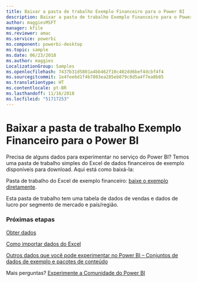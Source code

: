 ```yaml
---
title: Baixar a pasta de trabalho Exemplo Financeiro para o Power BI
description: Baixar a pasta de trabalho Exemplo Financeiro para o Power BI
author: maggiesMSFT
manager: kfile
ms.reviewer: amac
ms.service: powerbi
ms.component: powerbi-desktop
ms.topic: sample
ms.date: 06/23/2018
ms.author: maggies
LocalizationGroup: Samples
ms.openlocfilehash: 7437b31d5801a4bb462f10c402dd6bef4dcbf4f4
ms.sourcegitcommit: 1e4fee6d1f4b7803ea285eb879c8d5a4f7ea8b85
ms.translationtype: HT
ms.contentlocale: pt-BR
ms.lasthandoff: 11/16/2018
ms.locfileid: "51717253"
---
```

# <a name="download-the-financial-sample-workbook-for-power-bi"></a>Baixar a pasta de trabalho Exemplo Financeiro para o Power BI
Precisa de alguns dados para experimentar no serviço do Power BI? Temos uma pasta de trabalho simples do Excel de dados financeiros de exemplo disponíveis para download.  Aqui está como baixá-la:

Pasta de trabalho do Excel de exemplo financeiro: [baixe o exemplo diretamente](http://go.microsoft.com/fwlink/?LinkID=521962).

Esta pasta de trabalho tem uma tabela de dados de vendas e dados de lucro por segmento de mercado e país/região.

### <a name="next-steps"></a>Próximas etapas
[Obter dados](service-get-data.md)

[Como importar dados do Excel](service-excel-workbook-files.md)

[Outros dados que você pode experimentar no Power BI – Conjuntos de dados de exemplo e pacotes de conteúdo](sample-datasets.md)

Mais perguntas? [Experimente a Comunidade do Power BI](http://community.powerbi.com/)

